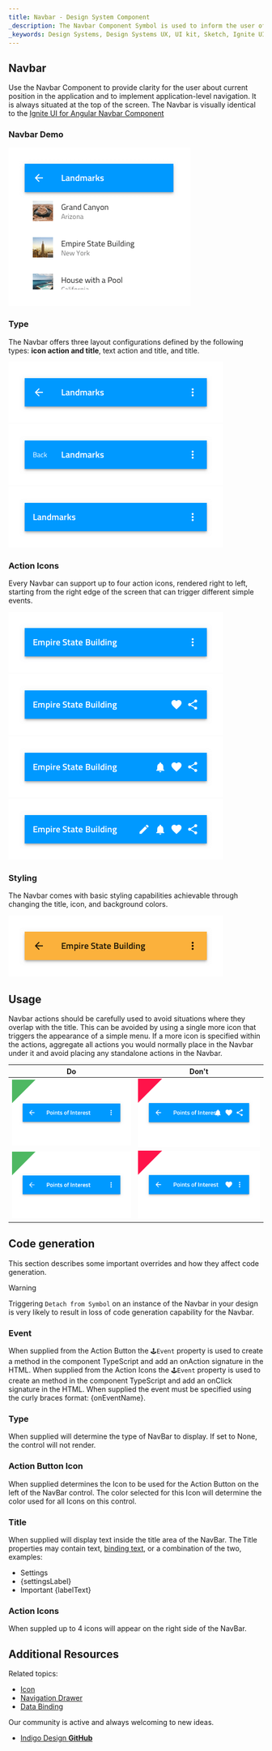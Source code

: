 ```yaml
---
title: Navbar - Design System Component
_description: The Navbar Component Symbol is used to inform the user of his current position in the application and provide a mechanism for simple navigation.
_keywords: Design Systems, Design Systems UX, UI kit, Sketch, Ignite UI for Angular, Sketch to Angular, Sketch to Angular, Angular, Angular Design System, Export code from Sketch, Design Kits for Angular, Sketch HTML, Sketch to HTML, Sketch UI kits
---
```


## Navbar

Use the Navbar Component to provide clarity for the user about current position in the application and to implement application-level navigation. It is always situated at the top of the screen. The Navbar is visually identical to the [Ignite UI for Angular Navbar Component](https://www.infragistics.com/products/ignite-ui-angular/angular/components/navbar.html)

### Navbar Demo

<img src="../images/navbar_demo.png" srcset="../images/navbar_demo@2x.png 2x" />

### Type

The Navbar offers three layout configurations defined by the following types: **icon action and title**, text action and title, and title.

<img src="../images/navbar_lefticon.png" srcset="../images/navbar_lefticon@2x.png 2x" />
<img src="../images/navbar_lefttext.png" srcset="../images/navbar_lefttext@2x.png 2x" />
<img src="../images/navbar_noleft.png" srcset="../images/navbar_noleft@2x.png 2x" />

### Action Icons

Every Navbar can support up to four action icons, rendered right to left, starting from the right edge of the screen that can trigger different simple events.

<img src="../images/navbar_icon1.png" srcset="../images/navbar_icon1@2x.png 2x" />
<img src="../images/navbar_icon2.png" srcset="../images/navbar_icon2@2x.png 2x" />
<img src="../images/navbar_icon3.png" srcset="../images/navbar_icon3@2x.png 2x" />
<img src="../images/navbar_icon4.png" srcset="../images/navbar_icon4@2x.png 2x" />

### Styling

The Navbar comes with basic styling capabilities achievable through changing the title, icon, and background colors.

<img src="../images/navbar_styling.png" srcset="../images/navbar_styling@2x.png 2x" />

## Usage

Navbar actions should be carefully used to avoid situations where they overlap with the title. This can be avoided by using a single more icon that triggers the appearance of a simple menu. If a more icon is specified within the actions, aggregate all actions you would normally place in the Navbar under it and avoid placing any standalone actions in the Navbar.

| Do                                                                             | Don't                                                                              |
| ------------------------------------------------------------------------------ | ---------------------------------------------------------------------------------- |
| <img src="../images/navbar_do1.png" srcset="../images/navbar_do1@2x.png 2x" /> | <img src="../images/navbar_dont1.png" srcset="../images/navbar_dont1@2x.png 2x" /> |
| <img src="../images/navbar_do2.png" srcset="../images/navbar_do2@2x.png 2x" /> | <img src="../images/navbar_dont2.png" srcset="../images/navbar_dont2@2x.png 2x" /> |

## Code generation

This section describes some important overrides and how they affect code generation.

> [!WARNING]
> Triggering `Detach from Symbol` on an instance of the Navbar in your design is very likely to result in loss of code generation capability for the Navbar.

### Event

When supplied from the Action Button the `🕹️Event` property is used to create a method in the component TypeScript and add an onAction signature in the HTML. When supplied from the Action Icons the `🕹️Event` property is used to create an method in the component TypeScript and add an onClick signature in the HTML. When supplied the event must be specified using the curly braces format: {onEventName}.

### Type

When supplied will determine the type of NavBar to display. If set to None, the control will not render.

### Action Button Icon

When supplied determines the Icon to be used for the Action Button on the left of the NavBar control. The color selected for this Icon will determine the color used for all Icons on this control.

### Title

When supplied will display text inside the title area of the NavBar. The Title properties may contain text, [binding text](../codegen/data-binding.md), or a combination of the two, examples:

- Settings
- {settingsLabel}
- Important {labelText}

### Action Icons

When suppled up to 4 icons will appear on the right side of the NavBar.

## Additional Resources

Related topics:

- [Icon](icon.md)
- [Navigation Drawer](nav-drawer.md)
- [Data Binding](../codegen/data-binding.md)
  <div class="divider--half"></div>

Our community is active and always welcoming to new ideas.

- [Indigo Design **GitHub**](https://github.com/IgniteUI/design-system-docfx)
